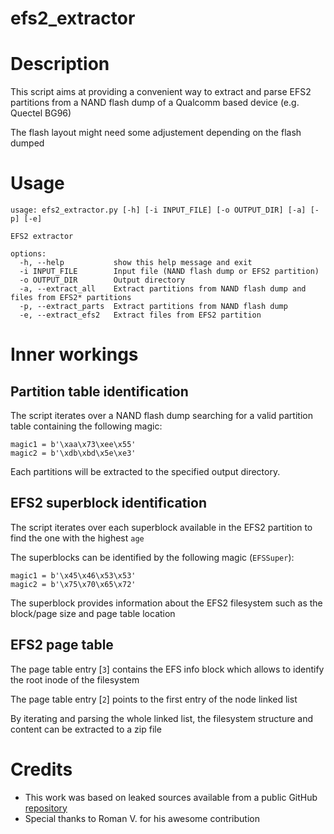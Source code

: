 # efs2_extractor
# Description
This script aims at providing a convenient way to extract and parse EFS2 partitions from a NAND flash dump of a Qualcomm based device (e.g. Quectel BG96)

The flash layout might need some adjustement depending on the flash dumped

# Usage

```
usage: efs2_extractor.py [-h] [-i INPUT_FILE] [-o OUTPUT_DIR] [-a] [-p] [-e]

EFS2 extractor

options:
  -h, --help           show this help message and exit
  -i INPUT_FILE        Input file (NAND flash dump or EFS2 partition)
  -o OUTPUT_DIR        Output directory
  -a, --extract_all    Extract partitions from NAND flash dump and files from EFS2* partitions
  -p, --extract_parts  Extract partitions from NAND flash dump
  -e, --extract_efs2   Extract files from EFS2 partition
```
# Inner workings
## Partition table identification

The script iterates over a NAND flash dump searching for a valid partition table containing the following magic:

```
magic1 = b'\xaa\x73\xee\x55'
magic2 = b'\xdb\xbd\x5e\xe3'
```
Each partitions will be extracted to the specified output directory.

## EFS2 superblock identification
The script iterates over each superblock available in the EFS2 partition to find the one with the highest `age`

The superblocks can be identified by the following magic (`EFSSuper`): 

```
magic1 = b'\x45\x46\x53\x53'
magic2 = b'\x75\x70\x65\x72'
```
The superblock provides information about the EFS2 filesystem such as the block/page size and page table location

## EFS2 page table
The page table entry [`3`] contains the EFS info block which allows to identify the root inode of the filesystem

The page table entry [`2`] points to the first entry of the node linked list

By iterating and parsing the whole linked list, the filesystem structure and content can be extracted to a zip file

# Credits
* This work was based on leaked sources available from a public GitHub [repository](https://github.com/sahthi/somebackup)
* Special thanks to Roman V. for his awesome contribution
